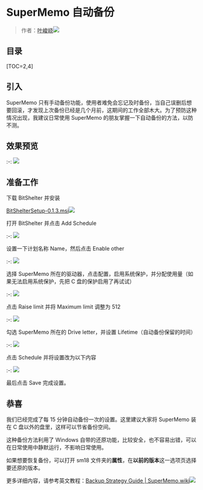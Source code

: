 # SuperMemo 自动备份

> 作者：[叶峻峣![](../images/external-ltr.svg)](https://www.zhihu.com/people/L.M.Sherlock)

## 目录

[TOC=2,4]

## 引入

SuperMemo 只有手动备份功能，使用者难免会忘记及时备份，当自己误删后想要回滚，才发现上次备份已经是几个月前，这期间的工作全部木大。为了预防这种情况出现，我建议日常使用 SuperMemo 的朋友掌握一下自动备份的方法，以防不测。

## 效果预览

:-: ![](../images/v2-3dd1854f2cf886c5d79a6dff5dbcad05_1440w.jpg)

## 准备工作

下载 BitShelter 并安装

[BitShelterSetup-0.1.3.msi![](../images/external-ltr.svg)](https://github.com/supermemo/SuperMemoBackup/releases/download/0.1c-beta/BitShelterSetup-0.1.3.msi)

打开 BitShelter 并点击 Add Schedule

:-: ![](../images/v2-543c682a9fdc8e107ee75a6dc93a7059_1440w.jpg)

设置一下计划名称 Name，然后点击 Enable other

:-: ![](../images/v2-ac9246046b200669f125a29dee75b853_1440w.jpg)

选择 SuperMemo 所在的驱动器，点击配置，启用系统保护，并分配使用量（如果无法启用系统保护，先把 C 盘的保护启用了再试试）

:-: ![](../images/v2-08a944ed44041039b4bbba3774a7c2ae_1440w.jpg)

点击 Raise limit 并将 Maximum limit 调整为 512

:-: ![](../images/v2-7c52688732582ed33c2d3e34a6c9d846_1440w.jpg)

勾选 SuperMemo 所在的 Drive letter，并设置 Lifetime（自动备份保留的时间）

:-: ![](../images/v2-3782ec0bed7621271d3079844f6df4f1_1440w.jpg)

点击 Schedule 并将设置改为以下内容

:-: ![](../images/v2-315e5afa5bc599e7c3d3a435314e842a_1440w.jpg)

最后点击 Save 完成设置。

## 恭喜

我们已经完成了每 15 分钟自动备份一次的设置。这里建议大家将 SuperMemo 装在 C 盘以外的盘里，这样可以节省备份空间。

这种备份方法利用了 Windows 自带的还原功能，比较安全，也不容易出错，可以在日常使用中静默运行，不影响日常使用。

如果想要恢复备份，可以打开 sm18 文件夹的**属性**，在**以前的版本**这一选项页选择要还原的版本。

更多详细内容，请参考英文教程：[Backup Strategy Guide | SuperMemo.wiki![](../images/external-ltr.svg)](https://www.supermemo.wiki/en/supermemo/backup-guide)